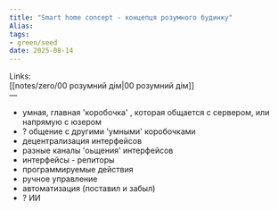 ```yaml
---
title: "Smart home concept - концепця розумного будинку"
Alias: 
tags:
- green/seed
date: 2025-08-14
---
```

Links:  
[[notes/zero/00 розумний дім|00 розумний дім]]  
—

- умная, главная 'коробочка' , которая общается с сервером, или напрямую с юзером
- ? общение с другими 'умными' коробочками
- децентрализация интерфейсов
- разные каналы 'оьщения' интерфейсов
- интерфейсы - репиторы
- программируемые действия
- ручное управление
- автоматизация (поставил и забыл) 
- ? ИИ 

